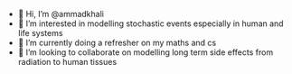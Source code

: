 - 👋 Hi, I’m @ammadkhali
- 👀 I’m interested in modelling stochastic events especially in human and life systems 
- 🌱 I’m currently doing a refresher on my maths and cs
- 💞️ I’m looking to collaborate on modelling long term side effects from radiation to human tissues

<!---
ammadkhali/ammadkhali is a ✨ special ✨ repository because its `README.md` (this file) appears on your GitHub profile.
You can click the Preview link to take a look at your changes.
--->
